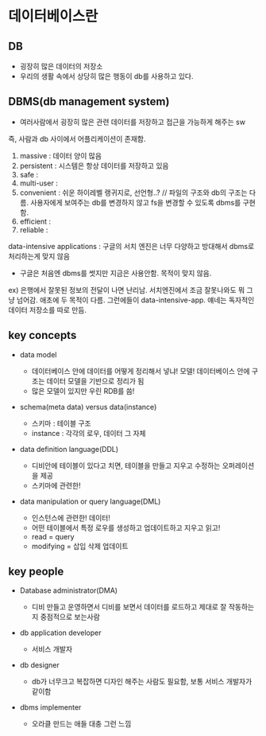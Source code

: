 # 데이터베이스란

## DB

- 굉장히 많은 데이터의 저장소
- 우리의 생활 속에서 상당히 많은 행동이 db를 사용하고 있다.

## DBMS(db management system)

- 여러사람에서 굉장히 많은 관련 데이터를 저장하고 접근을 가능하게 해주는 sw

즉, 사람과 db 사이에서 어플리케이션이 존재함.

1. massive : 데이터 양이 많음
2. persistent : 시스템은 항상 데이터를 저장하고 있음
3. safe :
4. multi-user :
5. convenient : 쉬운 하이레벨 랭귀지로, 선언형..? // 파일의 구조와 db의 구조는 다름. 사용자에게 보여주는 db를 변경하지 않고 fs을 변경할 수 있도록 dbms를 구현함.
6. efficient :
7. reliable :

data-intensive applications : 구글의 서치 엔진은 너무 다양하고 방대해서 dbms로 처리하는게 맞지 않음

- 구글은 처음엔 dbms를 썻지만 지금은 사용안함. 목적이 맞지 않음.

ex) 은행에서 잘못된 정보의 전달이 나면 난리남. 서치엔진에서 조금 잘못나와도 뭐 그냥 넘어감. 애초에 두 목적이 다름. 그런에들이 data-intensive-app. 얘네는 독자적인 데이터 저장소를 따로 만듬.

## key concepts

- data model

  - 데이터베이스 안에 데이터를 어떻게 정리해서 넣냐! 모델! 데이터베이스 안에 구조는 데이터 모델을 기반으로 정리가 됨
  - 많은 모델이 있지만 우린 RDB를 씀!

- schema(meta data) versus data(instance)

  - 스키마 : 테이블 구조
  - instance : 각각의 로우, 데이터 그 자체

- data definition language(DDL)

  - 디비안에 테이블이 있다고 치면, 테이블을 만들고 지우고 수정하는 오퍼레이션을 제공
  - 스키마에 관련한!

- data manipulation or query language(DML)
  - 인스턴스에 관련한! 데이터!
  - 어떤 테이블에서 특정 로우를 생성하고 업데이트하고 지우고 읽고!
  - read = query
  - modifying = 삽입 삭제 업데이트

## key people

- Database administrator(DMA)

  - 디비 만들고 운영하면서 디비를 보면서 데이터를 로드하고 제대로 잘 작동하는지 중점적으로 보는사람

- db application developer

  - 서비스 개발자

- db designer

  - db가 너무크고 복잡하면 디자인 해주는 사람도 필요함, 보통 서비스 개발자가 같이함

- dbms implementer

  - 오라클 만드는 애들 대충 그런 느낌
